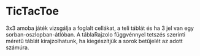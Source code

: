 # TicTacToe
3x3 amoba játék
vizsgálja a foglalt cellákat, a teli táblát és ha 3 jel van egy sorban-oszlopban-átlóban.
A táblaRajzolo függvénnyel tetszés szerinti méretű táblát kirajzolhatunk, ha kiegészítjük a sorok betűjelét az adott számúra.
